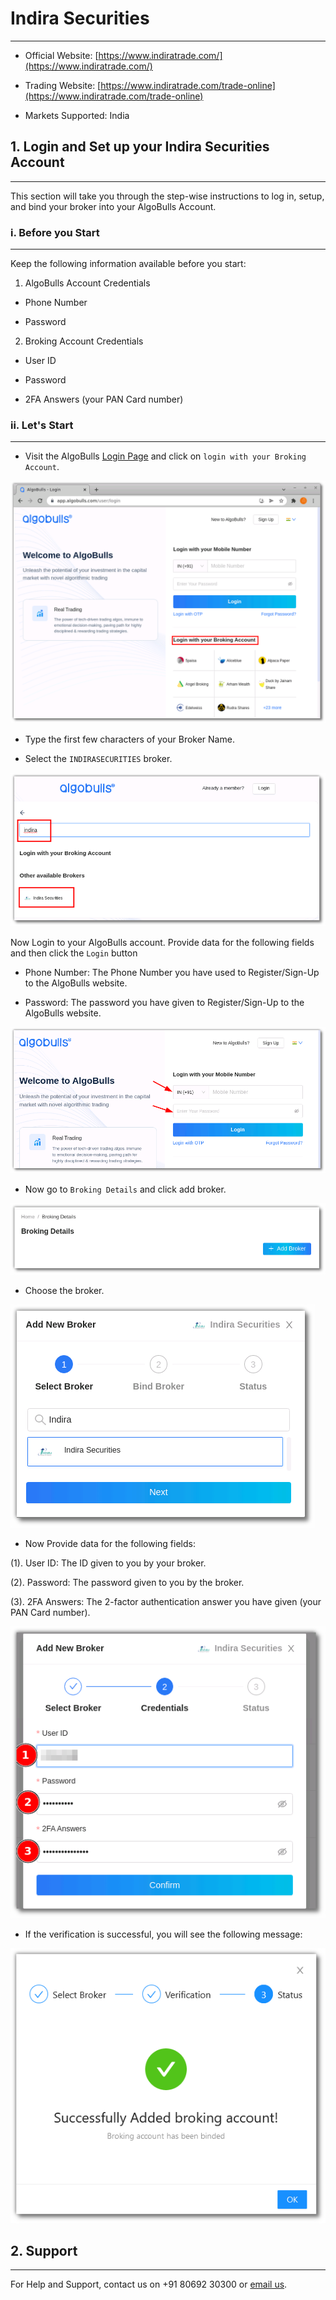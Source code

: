 # Indira Securities
---

* Official Website: [https://www.indiratrade.com/](https://www.indiratrade.com/)

* Trading Website: [https://www.indiratrade.com/trade-online](https://www.indiratrade.com/trade-online)

* Markets Supported: India

## 1. Login and Set up your Indira Securities Account 
---
This section will take you through the step-wise instructions to log in, setup, and bind your broker into your AlgoBulls Account.

### i. Before you Start
---
Keep the following information available before you start:

1) AlgoBulls Account Credentials

* Phone Number

* Password

2) Broking Account Credentials

* User ID

* Password

* 2FA Answers (your PAN Card number)

### ii. Let's Start
---
* Visit the AlgoBulls [Login Page](https://app.algobulls.com/user/login) and click on `login with your Broking Account`.

[ ![Indira](imgs/algo_home.png "Click to Enlarge or Ctrl+Click to open in a new Tab") ](imgs/algo_home.png)

* Type the first few characters of your Broker Name.

* Select the `INDIRASECURITIES` broker.

[ ![Indira](imgs/indirasecurities/indira_login.png "Click to Enlarge or Ctrl+Click to open in a new Tab") ](imgs/indirasecurities/indira_login.png)

Now Login to your AlgoBulls account. Provide data for the following fields and then click the `Login` button

* Phone Number: The Phone Number you have used to Register/Sign-Up to the AlgoBulls website.

* Password: The password you have given to Register/Sign-Up to the AlgoBulls website.

[ ![Indira](imgs/sign-in-2.png "Click to Enlarge or Ctrl+Click to open in a new Tab") ](imgs/sign-in-2.png)

* Now go to `Broking Details` and click add broker.

[ ![IIFL](imgs/brokingdetails.png "Click to Enlarge or Ctrl+Click to open in a new Tab") ](imgs/brokingdetails.png)

* Choose the broker.

[ ![Acagarwal](imgs/indirasecurities/indira_selectbroker.png "Click to Enlarge or Ctrl+Click to open in a new Tab") ](imgs/indirasecurities/indira_selectbroker.png)

* Now Provide data for the following fields:

(1). User ID: The ID given to you by your broker.

(2). Password: The password given to you by the broker.

(3). 2FA Answers: The 2-factor authentication answer you have given (your PAN Card number).

[ ![Indira](imgs/indirasecurities/indira_credentials.png "Click to Enlarge or Ctrl+Click to open in a new Tab") ](imgs/indirasecurities/indira_credentials.png)

* If the verification is successful, you will see the following message:

[ ![Indira](imgs/success_login.png "Click to Enlarge or Ctrl+Click to open in a new Tab") ](imgs/success_login.png)

## 2. Support
---
For Help and Support, contact us on +91 80692 30300 or [email us](mailto:support@algobulls.com).
